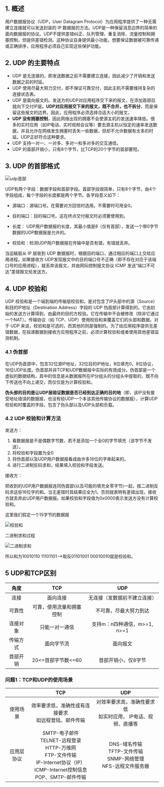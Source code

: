 ## 1. 概述

用户数据报协议（UDP，User Datagram Protocol）为应用程序提供了一种无需建立连接就可以发送封装的 IP 数据报的方法。UDP是一种保留消息边界的简单的面向数据报的协议。UDP不提供差错纠正、队列管理、重复消除、流量控制和拥塞控制，但提供差错检测。这种协议自身提供最小功能，想要保证数据被可靠传递或正确排序，应用程序必须自己实现这些保护功能。

## 2. UDP 的主要特点

- UDP 是无连接的，即发送数据之前不需要建立连接，因此减少了开销和发送数据之前的时延。
- UDP 使用尽最大努力交付，即不保证可靠交付，因此主机不需要维持复杂的连接状态表。
- UDP 是面向报文的。发送方的UDP对应用程序交下来的报文，在添加首部后就向下交付IP层。**UDP对应用层交下来的报文，既不合并，也不拆分**，而是保留这些报文的边界。因此，应用程序必须选择合适大小的报文。
- **UDP 没有拥塞控制**，因此网络出现的拥塞不会使源主机的发送速率降低。很多的实时应用（如IP电话、实时视频会议等）要去源主机以恒定的速率发送数据，并且允许在网络发生拥塞时丢失一些数据，但却不允许数据有太多的时延。UDP正好符合这种要求。
- UDP 支持一对一、一对多、多对一和多对多的交互通信。
- UDP 的首部开销小，只有8个字节，比TCP的20个字节的首部要短。

## 3. UDP 的首部格式

![udp首部](https://img2018.cnblogs.com/blog/611089/201909/611089-20190921220725319-2114121229.png)

​        UDP有两个字段：数据字段和首部字段。首部字段很简单，只有8个字节，由4个字段组成，每个字段的长度都是两个字节。各字段意义如下：

- 源端口：源端口号。在需要对方回信时选用。不需要时可用全0。

- 目的端口：目的端口号。这在终点交付报文时必须要使用到。

- 长度： UDP用户数据报的长度，其最小值是8（仅有首部），发送一个带0字节数据的UDP数据报是允许的。

- 校验和：检测UDP用户数据报在传输中是否有错。有错就丢弃。

当运输层从 IP 层收到 UDP 数据报时，根据目的端口，通过相应的端口上交给应用进程。如果接收方 UDP发现报文中的目的端口号不正确（即不存在对应于该端口号的应用进程），就丢弃该报文，并由网际控制报文协议 ICMP 发送“端口不可达”差错报文给发送方。

<!--虽然在 UDP 之间的通信要用到其端口号，但由于 UDP 的通信是无连接的，因此不需要使用套接字（TCP 之间的通信必须要在两个套接字之间建立连接）。-->

## 4.  UDP 校验和

UDP 校验和是一个端到端的传输层校验和，是对包含了IP头部中的源（Source）和目的IP地址（Destination Address）字段的 UDP 伪首部计算得到的。它由初始的发送方计算得到，由最终的目的方校验。它在传输中不会被修改（除非它通过一个NAT）。传输协议（如 TCP、UDP）使用校验和来覆盖它们的头部和数据。对于 UDP 来说，校验和是可选的，而其他的则是强制的。为了给应用程序提供无差错数据，在投递数据到接收方应用程序之前，必须计算校验和或者使用其他差错监测机制。

### 4.1 伪首部

在UDP伪首部中，包含32位源IP地址，32位目的IP地址，8位填充0，8位协议，16位UDP长度。伪首部并非TCP和UDP数据报中实际的有效成分。伪首部是一个虚拟的数据结构，其中的信息是从数据报所在IP分组头的分组头中提取的，既不向下传送也不向上递交，而仅仅是为计算校验和。

**伪头部的目的是让UDP层验证数据是否已经到达正确的目的地**（即，该IP没有接受地址错误的数据报，也没有给UDP一个本该其他传输协议的数据报），计算UDP校验和时覆盖的字段，包含了伪头部以及UDP头部和负载。

### 4.2 UDP 校验和计算方法

发送方：

1. 看数据报是不是偶数字节数，若不是添加一个全0的字节填充（该字节不发送）。
2. 将校验和字段置为全0
3. 将伪首部以及UDP用户数据报看成由许多16位的字串起来的。
4. 进行二进制反码求和，结果填入校验和字段发送。

接收方：

把收到的UDP用户数据报连同伪首部(以及可能的填充全零字节)一起，按二进制反码求这些16位字的和。当无差错时其结果应全为1。否则就表明有差错出现，接收方就丢弃此UDP用户数据报。如果校验和字段值为0x0000表示发送方没有计算校验和。

这里我们假定一个15字节的数据报

![校验和](https://img2018.cnblogs.com/blog/611089/201909/611089-20190921220858650-698194870.png)

二进制求和过程

![二进制求和](https://img-blog.csdnimg.cn/20200927005846962.png?x-oss-process=image/watermark,type_ZmFuZ3poZW5naGVpdGk,shadow_10,text_aHR0cHM6Ly9ibG9nLmNzZG4ubmV0L3l1ZXlhZGFv,size_16,color_FFFFFF,t_70)

所以和为10010110 11101101—>取反01101001 00010010就是校验和。

## 5 UDP和TCP区别

|   角度   |           TCP            |             UDP              |
| :------: | :----------------------: | :--------------------------: |
|   连接   |         面向连接         | 无连接（发数据前不建立连接） |
|  可靠性  | 可靠，使用流量和拥塞控制 |    不可靠，尽最大努力到达    |
| 连接对象 |      只能一对一通信      | 支持m：n四种通信，m>=1, n>=1 |
| 传输方式 |        面向字节流        |           面向报文           |
| 首部开销 |    20<=首部字节数<=60    |     首部开销小，仅8字节      |



### 问题1：TCP和UDP的使用场景

|            |                             TCP                              |                             UDP                              |
| :--------: | :----------------------------------------------------------: | :----------------------------------------------------------: |
|  使用场景  |    效率要求低，准确性或有连接要求<br>如远程登陆、邮件传输    | 对效率要求高，准确性要求低<br>如实时应用， IP电话、视频、直播等 |
| 应用层协议 | SMTP-电子邮件<br>TELNET-远程登录<br>HTTP-万维网<br>FTP-文件传输<br>IP-Internet协议（IP）<br>ICMP-Internet控制信息<br>POP、SMTP-邮件传输 | DNS-域名传输<br>TFTP-文件传输<br>SNMP-网络管理<br>NFS-远程文件服务器 |

